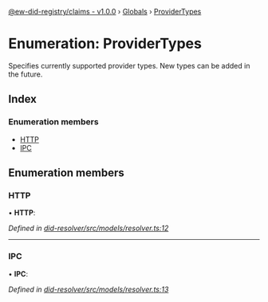 [@ew-did-registry/claims - v1.0.0](../README.md) › [Globals](../globals.md) › [ProviderTypes](providertypes.md)

# Enumeration: ProviderTypes

Specifies currently supported provider types. New types can be added in the future.

## Index

### Enumeration members

* [HTTP](providertypes.md#http)
* [IPC](providertypes.md#ipc)

## Enumeration members

###  HTTP

• **HTTP**:

*Defined in [did-resolver/src/models/resolver.ts:12](https://github.com/energywebfoundation/ew-did-registry/blob/5e08895/packages/did-resolver/src/models/resolver.ts#L12)*

___

###  IPC

• **IPC**:

*Defined in [did-resolver/src/models/resolver.ts:13](https://github.com/energywebfoundation/ew-did-registry/blob/5e08895/packages/did-resolver/src/models/resolver.ts#L13)*
